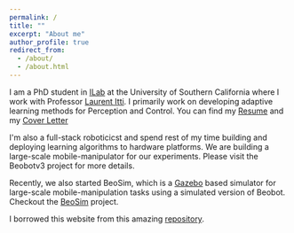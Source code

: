 ```yaml
---
permalink: /
title: ""
excerpt: "About me"
author_profile: true
redirect_from: 
  - /about/
  - /about.html
---
```


I am a PhD student in [ILab](https://ilab.usc.edu/) at the University of Southern California where I work with Professor [Laurent Itti](http://ilab.usc.edu/itti/). I primarily work on developing adaptive learning methods for Perception and Control. You can find my [Resume](http://ilab.usc.edu/itti/) and my [Cover Letter](http://ilab.usc.edu/itti/)

I'm also a full-stack roboticicst and spend rest of my time building and deploying learning algorithms to hardware platforms. We are building a large-scale mobile-manipulator for our experiments. Please visit the Beobotv3 project for more details.

Recently, we also started BeoSim, which is a [Gazebo](http://gazebosim.org/) based simulator for large-scale mobile-manipulation tasks using a simulated version of Beobot. Checkout the [BeoSim](http://gazebosim.org/) project.



I borrowed this website from this amazing [repository](https://github.com/academicpages/academicpages.github.io).
